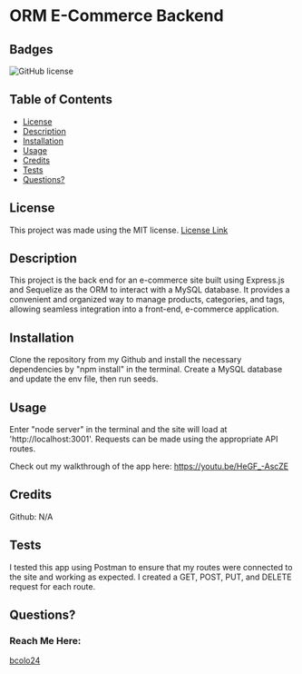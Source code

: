 # ORM E-Commerce Backend

  ## Badges

  ![GitHub license](https://img.shields.io/badge/license-MIT-blue.svg)


  ## Table of Contents

  * [License](#license)
  * [Description](#description)
  * [Installation](#installation)
  * [Usage](#usage)
  * [Credits](#credits)
  * [Tests](#tests)
  * [Questions?](#questions)


  ## License

  This project was made using the MIT license.
  [License Link](https://opensource.org/licenses/MIT)


  ## Description

  This project is the back end for an e-commerce site built using Express.js and Sequelize as the ORM to interact with a MySQL database. It provides a convenient and organized way to manage products, categories, and tags, allowing seamless integration into a front-end, e-commerce application.


  ## Installation

  Clone the repository from my Github and install the necessary dependencies by "npm install" in the terminal. Create a MySQL database and update the env file, then run seeds.


  ## Usage

  Enter "node server" in the terminal and the site will load at 'http://localhost:3001'. Requests can be made using the appropriate API routes.

  Check out my walkthrough of the app here: https://youtu.be/HeGF_-AscZE


  ## Credits
  
  Github: N/A


  ## Tests

 I tested this app using Postman to ensure that my routes were connected to the site and working as expected. I created a GET, POST, PUT, and DELETE request for each route.


  ## Questions?
  ### Reach Me Here: 

  [bcolo24](https://github.com/bcolo24)